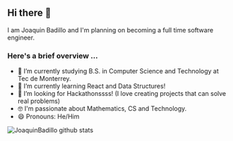 ## Hi there 👋

I am Joaquin Badillo and I'm planning on becoming a full time software engineer.

### Here's a brief overview ... 
- 🔭 I’m currently studying B.S. in Computer Science and Technology at Tec de Monterrey.
- 🌱 I’m currently learning React and Data Structures!
- 🤔 I’m looking for Hackathonssss! (I love creating projects that can solve real problems)
- 🤓 I'm passionate about Mathematics, CS and Technology.
- 😄 Pronouns: He/Him

![JoaquinBadillo github stats](https://github-readme-stats.vercel.app/api?username=JoaquinBadillo&show_icons=true&hide_border=true)

